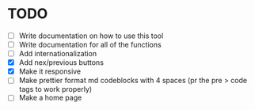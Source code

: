 # TODO

- [ ] Write documentation on how to use this tool
- [ ] Write documentation for all of the functions
- [ ] Add internationalization
- [x] Add nex/previous buttons
- [x] Make it responsive
- [ ] Make prettier format md codeblocks with 4 spaces (pr the pre > code tags to work properly)
- [ ] Make a home page
